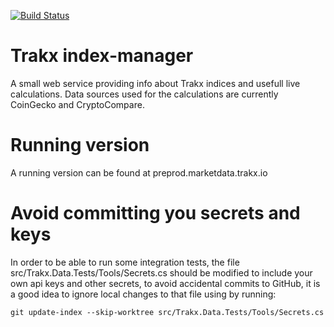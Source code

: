 [![Build Status](https://dev.azure.com/trakx-io/index-manager/_apis/build/status/data-market-ASP.NET%20Core-CI?branchName=dev)](https://dev.azure.com/trakx-io/index-manager/_build/latest?definitionId=1&branchName=dev)

# Trakx index-manager
A small web service providing info about Trakx indices and usefull live calculations.
Data sources used for the calculations are currently CoinGecko and CryptoCompare.

# Running version
A running version can be found at preprod.marketdata.trakx.io

# Avoid committing you secrets and keys
In order to be able to run some integration tests, the file 
src/Trakx.Data.Tests/Tools/Secrets.cs should be modified to include your own api keys and other secrets, 
to avoid accidental commits to GitHub, it is a good idea to ignore local changes to that file using by running:
```
git update-index --skip-worktree src/Trakx.Data.Tests/Tools/Secrets.cs
```
